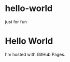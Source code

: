 # hello-world
just for fun
<!DOCTYPE html>
<html>
<body>
<h1>Hello World</h1>
<p>I'm hosted with GitHub Pages.</p>
</body>
</html